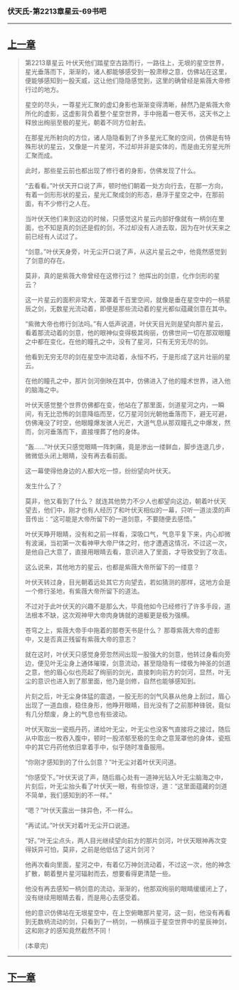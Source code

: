 ### 伏天氏-第2213章星云-69书吧

--------
[上一章](./b8a487da3b9ff5d9b574767ffe3f5460.md)
--------


>
>
>
>第2213章星云
>叶伏天他们踏星空古路而行，一路往上，无垠的星空世界，星光垂落而下，渐渐的，诸人都能够感受到一股肃穆之意，仿佛站在这里，便能够感知到一股天威，这让他们隐隐感觉到，这里的确曾经是紫薇大帝修行过的地方。
>
>星空的尽头，一尊星光汇聚的虚幻身影也渐渐变得清晰，赫然乃是紫薇大帝所化的虚影，这虚影背负着整个星空世界，手中拖着一卷天书，这天书之上释放出绚丽至极的星光，朝着不同方位射去。
>
>在那星光所射向的方位，诸人隐隐看到了许多星光汇聚的空间，仿佛是有特殊形状的星云，又像是一片星河，不过却并非是实体的，而是由无穷星光所汇聚而成。
>
>此时，那些星云前也都出现了修行者的身影，仿佛发现了什么。
>
>“去看看。”叶伏天开口说了声，顿时他们朝着一处方向行去，在那一方向，有着一剑形形状的星云，星光汇聚成剑的形态，悬浮于星空之中，在那前面，有不少修行之人在。
>
>当叶伏天他们来到这边的时候，只感觉这片星云内部好像就有一柄剑在里面，也不知是真的剑还是假的剑，不过却没有人进去取，因为在叶伏天来之前已经有人试过了。
>
>“剑意。”叶伏天身旁，叶无尘开口说了声，从这片星云之中，他竟然感觉到了剑意的存在。
>
>莫非，真的是紫薇大帝曾经在这修行过？
>他挥出的剑意，化作剑形的星云？
>
>这一片星云的面积非常大，笼罩着千百里空间，就像是垂在星空中的一柄星辰之剑，无数星光流动着，即便是那些流动着的星光都似蕴藏剑意在其中。
>
>“紫微大帝也修行剑法吗。”有人低声说道，叶伏天目光则是望向那片星云，看着那流动着的剑意，他的眼神似变得极其绚丽，仿佛世间一切在那双眼瞳之中都在变化，在他的瞳孔之中，没有了星河，只有无穷无尽的剑。
>
>他看到无穷无尽的剑在星空中流动着，永恒不朽，于是形成了这片壮丽的星云。
>
>在他的瞳孔之中，那片剑河倒映在其中，仿佛进入了他的瞳术世界，进入他的脑海之中。
>
>叶伏天感觉整个世界仿佛都在变，他站在了那里面，剑道星河之内，一瞬间，有无比恐怖的剑意降临而至，亿万星河剑光朝他垂落而下，避无可避，仿佛淹没了时空，他眼瞳爆发骇人光芒，大道气息从那双瞳孔之中爆发，然而，剑河垂落而下，直接埋葬了他的身体。
>
>“轰……”叶伏天只感觉眼睛一阵刺痛，竟是渗出一缕鲜血，脚步连退几步，微微低头闭上眼睛，没有再去看前面。
>
>这一幕使得他身边的人都大吃一惊，纷纷望向叶伏天。
>
>发生什么了？
>
>莫非，他又看到了什么？
>就连其他势力不少人也都望向这边，朝着叶伏天望去，他们中，刚才也有人经历了和叶伏天相似的一幕，只听一道淡漠的声音传出：“这可能是大帝所留下的一道剑意，不要随便去感悟。”
>
>叶伏天睁开眼睛，没有和之前一样看，深吸口气，气息平复下来，内心却微有波澜，当初第一次看神甲大帝尸体之时，他才遭遇这情况，不过这一次，是他自己大意了，直接用眼睛去看，意识进入了里面，才导致受到了攻击。
>
>这么说来，其他地方的星云，也都是紫薇大帝所留下的一缕意？
>
>叶伏天转过身，目光朝着远处其它方向望去，若如猜测的那样，这地方会是一个修行圣地，有紫薇大帝所留下的道法。
>
>不过对于此叶伏天的兴趣不是那么大，毕竟他如今已经修行了许多手段，道法根本不缺，这次观神甲大帝肉身铸就的道躯更是极为强横。
>
>苍穹之上，紫薇大帝手中拖着的那卷天书是什么？
>那尊紫薇大帝的虚影中，又是否真正残留有紫薇大帝的意志？
>
>就在这时，叶伏天只感觉身旁忽然间出现一股强大的剑意，他转过身看向旁边，便见叶无尘身上通体璀璨，剑意流动，甚至隐隐有一缕极为神圣的剑道之意，他的眉心似也亮起了绚丽的剑光，直接刺向前方的剑河，显然，叶无尘的意识也进入到了那里面，他乃是剑修，自然也能够感知到。
>
>片刻之后，叶无尘身体猛的震退，一股无形的剑气风暴从他身上刮过，眉心出现了一道血痕，稳住身形，他睁开眼睛，目光没有了之前那种锋锐，竟似有几分颓废，身上的气息也有些波动。
>
>叶伏天取出一瓷瓶丹药，递给叶无尘，叶无尘也没客气直接将之接过，随后从中取出一枚吞入腹中，顿时一股浓郁至极的生命之意笼罩他的身体，瓷瓶中的其它丹药他依旧拿着手中，似乎随时准备服用。
>
>“你刚才感知到的了什么剑意？”叶无尘对着叶伏天问道。
>
>“你感受下。”叶伏天说了声，随后眉心处有一道神光钻入叶无尘脑海之中，片刻后，叶无尘抬头看了叶伏天一眼，有些惊讶，道：“这里面蕴藏的剑道不简单，我们感知到的不一样。”
>
>“嗯？”叶伏天露出一抹异色，不一样么。
>
>“再试试。”叶伏天对着叶无尘开口说道。
>
>“好。”叶无尘点头，两人目光继续望向前方的那片剑河，叶伏天眼神再次变得妖异可怕，莫非，之前是他低估了这片剑河？
>
>他再次看向里面，星河之中，有着亿万神剑流动着，不过这一次，他的神念扩散，朝着整片星河辐射而去，想要看得更清楚一些。
>
>他没有再去感知一柄剑意的流动，渐渐的，他那双绚丽的眼睛缓缓闭上了，没有继续用眼睛去看，而是用心去感受着。
>
>他的意识仿佛站在无垠星空中，在上空俯瞰那片星河，这一刻，他没有再看到无数柄流动的剑，只看到了一柄剑，一柄横亘于星空世界中的星辰神剑，这和刚才的感知竟然截然不同！
>
>(本章完)
>
>

--------
[下一章](./e9a7dd16de3433622398fdfa22bcaaa3.md)
--------
